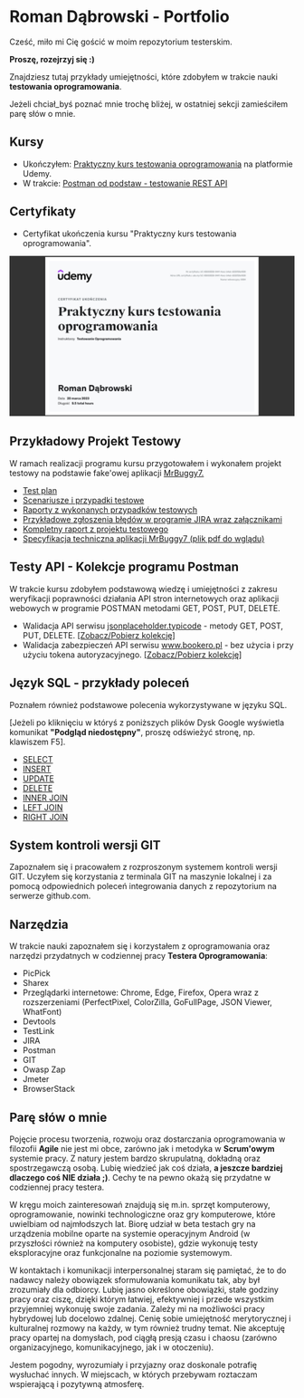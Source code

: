 # Roman Dąbrowski - Portfolio
Cześć, miło mi Cię gościć w moim repozytorium testerskim.

<b>Proszę, rozejrzyj się :)</b>

Znajdziesz tutaj przykłady umiejętności, które zdobyłem w trakcie nauki <b>testowania oprogramowania</b>.

Jeżeli chciał_byś poznać mnie trochę bliżej, w ostatniej sekcji zamieściłem parę słów o mnie.

## Kursy
* Ukończyłem: <a href="https://www.udemy.com/course/praktyczny-kurs-testowania-oprogramowania/?kw=praktyczny+kurs+testowania&src=sac">Praktyczny kurs testowania oprogramowania</a> na platformie Udemy.
* W trakcie: <a href="https://www.udemy.com/course/postman-od-podstaw-testowanie-rest-api/">Postman od podstaw - testowanie REST API</a>
## Certyfikaty
* Certyfikat ukończenia kursu "Praktyczny kurs testowania oprogramowania".
<img src="https://github.com/RomanDabrowski89/Resources/blob/0f9ade2bfed078ff73d2859c90eab205106e00d3/Certyfikat%20-%20Kurs%20Testowania%20Oprogramowania.png" alt="Certyfikat - Kurs Testowania Oprogramowania">

## Przykładowy Projekt Testowy
W ramach realizacji programu kursu przygotowałem i wykonałem projekt testowy na podstawie fake'owej aplikacji <a href="http://mrbuggy.pl">MrBuggy7.</a>
* <a href="https://drive.google.com/file/d/1F8cVhVNzivPFOdul-0ywY8smMRN-5tbj/view?usp=sharing">Test plan</a>
* <a href="https://drive.google.com/file/d/1s6FLIm-qnVOHwwOILyjjbiUEVJmABQfi/view?usp=sharing">Scenariusze i przypadki testowe</a>
* <a href="https://drive.google.com/drive/folders/1y3APODqmUxKS-DIqTkJtHAdyJ3WuCIy-?usp=sharing">Raporty z wykonanych przypadków testowych</a>
* <a href="https://drive.google.com/drive/folders/14_-K_8wi1qG5-IP2dDzeBs5KOgVLuJrT?usp=sharing">Przykładowe zgłoszenia błędów w programie JIRA wraz załącznikami</a>
* <a href="https://drive.google.com/file/d/1X5IhUIyv0ekTOy7wzKzU5C1FsyeEck_K/view?usp=sharing">Kompletny raport z projektu testowego</a>
* <a href="https://drive.google.com/file/d/1L691Ou5MtI0tLph0aR7kJzXtMXUG_VbT/view?usp=sharing">Specyfikacja techniczna aplikacji MrBuggy7 (plik pdf do wglądu)</a>
## Testy API - Kolekcje programu Postman
W trakcie kursu zdobyłem podstawową wiedzę i umiejętności z zakresu weryfikacji poprawności działania API stron internetowych oraz aplikacji webowych w programie POSTMAN metodami GET, POST, PUT, DELETE.
* Walidacja API serwisu <a href="https://jsonplaceholder.typicode.com">jsonplaceholder.typicode</a> - metody GET, POST, PUT, DELETE. <a href="https://drive.google.com/drive/folders/1QtVP0PGMgkOhYldpvlG_VDEP2dTR7gns?usp=sharing">[Zobacz/Pobierz kolekcję]</a>
* Walidacja zabezpieczeń API serwisu www.bookero.pl - bez użycia i przy użyciu tokena autoryzacyjnego. <a href="https://drive.google.com/drive/folders/1m2X0TPX91TE3ITOPMf21DSQIdTR8NC6Y?usp=sharing">[Zobacz/Pobierz kolekcję]</a>
## Język SQL - przykłady poleceń
Poznałem również podstawowe polecenia wykorzystywane w języku SQL.

[Jeżeli po kliknięciu w któryś z poniższych plików Dysk Google wyświetla komunikat <b>"Podgląd niedostępny"</b>, proszę odświeżyć stronę, np. klawiszem F5].
* <a href="https://drive.google.com/drive/folders/1k9RvWRgV-NecmNqAZr5nGUCgi8xf1F36?usp=sharing">SELECT</a>
* <a href="https://drive.google.com/drive/folders/1vxCQLkX9v1hNSGJGEsf1xZKTkKXALCO7?usp=sharing">INSERT</a>
* <a href="https://drive.google.com/drive/folders/1QgzH_fCcGW_zX-1kg0w3YrrrDmwbllCh?usp=sharing">UPDATE</a>
* <a href="https://drive.google.com/drive/folders/11hlbF4pKjT4UxfabQap6mIHOTzbGGx3B?usp=sharing">DELETE</a>
* <a href="https://drive.google.com/drive/folders/1yOBUHk2ALxw3GHf7lge89a_ZwEUZwQYW?usp=sharing">INNER JOIN</a>
* <a href="https://drive.google.com/file/d/1tymCcd0n7uee9DUG-Kmy65nuS8vPSF79/view?usp=sharing">LEFT JOIN</a>
* <a href="https://drive.google.com/file/d/1sDHbuJc2cDP-nmeH5av_QCQ1bc25j5QJ/view?usp=sharing">RIGHT JOIN</a>
## System kontroli wersji GIT
Zapoznałem się i pracowałem z rozproszonym systemem kontroli wersji GIT. Uczyłem się korzystania z terminala GIT na maszynie lokalnej i za pomocą odpowiednich poleceń integrowania danych z repozytorium na serwerze github.com.
## Narzędzia
W trakcie nauki zapoznałem się i korzystałem z oprogramowania oraz narzędzi przydatnych w codziennej pracy <b>Testera Oprogramowania</b>:
* PicPick
* Sharex
* Przeglądarki internetowe: Chrome, Edge, Firefox, Opera wraz z rozszerzeniami (PerfectPixel, ColorZilla, GoFullPage, JSON Viewer, WhatFont)
* Devtools
* TestLink
* JIRA
* Postman
* GIT
* Owasp Zap
* Jmeter
* BrowserStack
## Parę słów o mnie
Pojęcie procesu tworzenia, rozwoju oraz dostarczania oprogramowania w filozofii <b>Agile</b> nie jest mi obce, zarówno jak i metodyka w <b>Scrum'owym</b> systemie pracy.
Z natury jestem bardzo skrupulatną, dokładną oraz spostrzegawczą osobą. Lubię wiedzieć jak coś działa, <b>a jeszcze bardziej dlaczego coś NIE działa ;)</b>. Cechy te na pewno okażą się przydatne w codziennej pracy testera.

W kręgu moich zainteresowań znajdują się m.in. sprzęt komputerowy, oprogramowanie, nowinki technologiczne oraz gry komputerowe, które uwielbiam od najmłodszych lat. Biorę udział w beta testach gry na urządzenia mobilne oparte na systemie operacyjnym Android (w przyszłości również na komputery osobiste), gdzie wykonuję testy eksploracyjne oraz funkcjonalne na poziomie systemowym.

W kontaktach i komunikacji interpersonalnej staram się pamiętać, że to do nadawcy należy obowiązek sformułowania komunikatu tak, aby był zrozumiały dla odbiorcy. Lubię jasno określone obowiązki, stałe godziny pracy oraz ciszę, dzięki którym łatwiej, efektywniej i przede wszystkim przyjemniej wykonuję swoje zadania. Zależy mi na możliwości pracy hybrydowej lub docelowo zdalnej. Cenię sobie umiejętność merytorycznej i kulturalnej rozmowy na każdy, w tym również trudny temat. Nie akceptuję pracy opartej na domysłach, pod ciągłą presją czasu i chaosu (zarówno organizacyjnego, komunikacyjnego, jak i w otoczeniu).

Jestem pogodny, wyrozumiały i przyjazny oraz doskonale potrafię wysłuchać innych. W miejscach, w których przebywam roztaczam wspierającą i pozytywną atmosferę.
